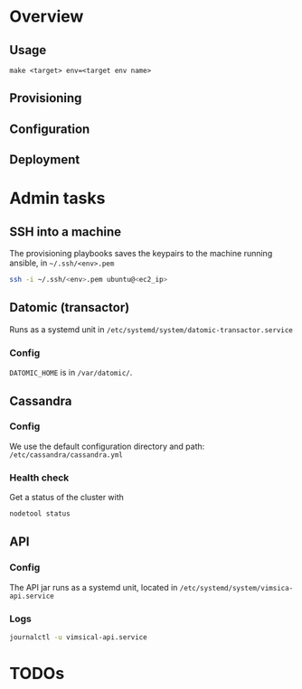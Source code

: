 # Overview

## Usage

```
make <target> env=<target env name>
```

## Provisioning
## Configuration
## Deployment

# Admin tasks
## SSH into a machine

The provisioning playbooks saves the keypairs to the machine running ansible, in `~/.ssh/<env>.pem`

```sh
ssh -i ~/.ssh/<env>.pem ubuntu@<ec2_ip>
```

## Datomic (transactor)

Runs as a systemd unit in `/etc/systemd/system/datomic-transactor.service`
### Config

`DATOMIC_HOME` is in `/var/datomic/`.


## Cassandra

### Config

We use the default configuration directory and path: `/etc/cassandra/cassandra.yml`

### Health check

Get a status of the cluster with

```sh
nodetool status
```

## API

### Config

The API jar runs as a systemd unit, located in `/etc/systemd/system/vimsica-api.service`

### Logs

```sh
journalctl -u vimsical-api.service
```

# TODOs


